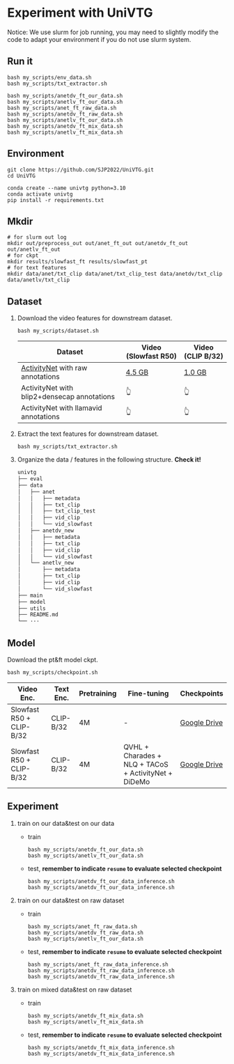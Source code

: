 # Experiment with UniVTG

Notice: We use slurm for job running, you may need to slightly modify the code to adapt your environment if you do not use slurm system.

## Run it

```shell
bash my_scripts/env_data.sh
bash my_scripts/txt_extractor.sh

bash my_scripts/anetdv_ft_our_data.sh
bash my_scripts/anetlv_ft_our_data.sh
bash my_scripts/anet_ft_raw_data.sh
bash my_scripts/anetdv_ft_raw_data.sh
bash my_scripts/anetlv_ft_our_data.sh
bash my_scripts/anetdv_ft_mix_data.sh
bash my_scripts/anetlv_ft_mix_data.sh
```

## Environment

```shell
git clone https://github.com/SJP2022/UniVTG.git
cd UniVTG

conda create --name univtg python=3.10
conda activate univtg
pip install -r requirements.txt
```

## Mkdir

```shell
# for slurm out log
mkdir out/preprocess_out out/anet_ft_out out/anetdv_ft_out out/anetlv_ft_out
# for ckpt
mkdir results/slowfast_ft results/slowfast_pt
# for text features
mkdir data/anet/txt_clip data/anet/txt_clip_test data/anetdv/txt_clip data/anetlv/txt_clip
```

## Dataset

1. Download the video features for downstream dataset.
   
   ```shell
   bash my_scripts/dataset.sh
   ```
   
   | Dataset                                                      | Video (Slowfast R50)                                                                            | Video (CLIP B/32)                                                                               |
   | ------------------------------------------------------------ | ----------------------------------------------------------------------------------------------- | ----------------------------------------------------------------------------------------------- |
   | [ActivityNet](http://activity-net.org/) with raw annotations | [4.5 GB](https://drive.google.com/file/d/1LySSKToHUF-4NI_ozr0GdRbh3EFefaZG/view?usp=drive_link) | [1.0 GB](https://drive.google.com/file/d/1M7MSAvXVrhGqJVs-PJe-XVqux5fRVgw9/view?usp=drive_link) |
   | ActivityNet with blip2+densecap annotations                  | 👆                                                                                              | 👆                                                                                              |
   | ActivityNet with llamavid annotations                        | 👆                                                                                              | 👆                                                                                              |

2. Extract the text features for downstream dataset.
   
   ```shell
   bash my_scripts/txt_extractor.sh
   ```

3. Organize the data / features in the following structure. **Check it!** 
   
   ```bash
   univtg
   ├── eval
   ├── data
   │   ├── anet
   │   │   ├── metadata
   │   │   ├── txt_clip
   │   │   ├── txt_clip_test
   │   │   ├── vid_clip
   │   │   └── vid_slowfast
   │   ├── anetdv_new
   │   │   ├── metadata
   │   │   ├── txt_clip
   │   │   ├── vid_clip
   │   │   └── vid_slowfast
   │   └── anetlv_new
   │       ├── metadata
   │       ├── txt_clip
   │       ├── vid_clip
   │       └── vid_slowfast
   ├── main
   ├── model
   ├── utils
   ├── README.md
   └── ···
   ```

## Model

Download the pt&ft model ckpt.

```shell
bash my_scripts/checkpoint.sh
```

| Video Enc.               | Text Enc. | Pretraining | Fine-tuning                                          | Checkpoints                                                                                          |
| ------------------------ | --------- | ----------- | ---------------------------------------------------- | ---------------------------------------------------------------------------------------------------- |
| Slowfast R50 + CLIP-B/32 | CLIP-B/32 | 4M          | -                                                    | [Google Drive](https://drive.google.com/drive/folders/1eWpuTTBRaMoV4UsEteQHAf5t4dU7uwrl?usp=sharing) |
| Slowfast R50 + CLIP-B/32 | CLIP-B/32 | 4M          | QVHL + Charades + NLQ + TACoS + ActivityNet + DiDeMo | [Google Drive](https://drive.google.com/drive/folders/1pzHDW82Eja7OeH01AnkWNFsXH8JANnZX?usp=sharing) |

## Experiment

1. train on our data&test on our data
   
   - train
     
     ```shell
     bash my_scripts/anetdv_ft_our_data.sh
     bash my_scripts/anetlv_ft_our_data.sh
     ```
   
   - test, **remember to indicate `resume` to evaluate selected checkpoint** 
     
     ```shell
     bash my_scripts/anetdv_ft_our_data_inference.sh
     bash my_scripts/anetdv_ft_our_data_inference.sh
     ```

2. train on our data&test on raw dataset
   
   - train
     
     ```shell
     bash my_scripts/anet_ft_raw_data.sh
     bash my_scripts/anetdv_ft_raw_data.sh
     bash my_scripts/anetlv_ft_our_data.sh
     ```
   
   - test, **remember to indicate `resume` to evaluate selected checkpoint** 
     
     ```shell
     bash my_scripts/anet_ft_raw_data_inference.sh
     bash my_scripts/anetdv_ft_raw_data_inference.sh
     bash my_scripts/anetdv_ft_raw_data_inference.sh
     ```

3. train on mixed data&test on raw dataset
   
   - train
     
     ```shell
     bash my_scripts/anetdv_ft_mix_data.sh
     bash my_scripts/anetlv_ft_mix_data.sh
     ```
   
   - test, **remember to indicate `resume` to evaluate selected checkpoint** 
     
     ```shell
     bash my_scripts/anetdv_ft_mix_data_inference.sh
     bash my_scripts/anetdv_ft_mix_data_inference.sh
     ```
